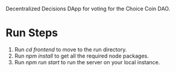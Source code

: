 Decentralized Decisions DApp for voting for the Choice Coin DAO.

# Run Steps
1. Run *cd frontend* to move to the run directory.
1. Run *npm install* to get all the required node packages.
2. Run *npm run start* to run the server on your local instance.

